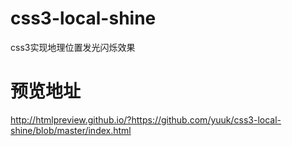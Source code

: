 # css3-local-shine
css3实现地理位置发光闪烁效果

# 预览地址
http://htmlpreview.github.io/?https://github.com/yuuk/css3-local-shine/blob/master/index.html
